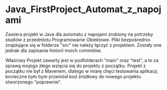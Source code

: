 # Java_FirstProject_Automat_z_napojami
Zawiera projekt w Java dla automatu z napojami zrobiony na potrzeby studiów z przedmiotu Programowanie Obiektowe.
Pliki bezpośrednio znajdujące się w folderze "src" nie należy łączyć z projektem. Zostały one jednak dla zapisania historii moich commitów.

Właściwy Projekt zawarty jest w podfolderach "main" oraz "test", a to za sprawą mojego złego wzięcia się do projektu z początku. Projekt z początku nie był z Mavenem, dlatego w miarę chęci testowania aplikacji, konieczne było bym przeniósł kod źródłowy do nowego projektu stworzonego "poprawnie". 
